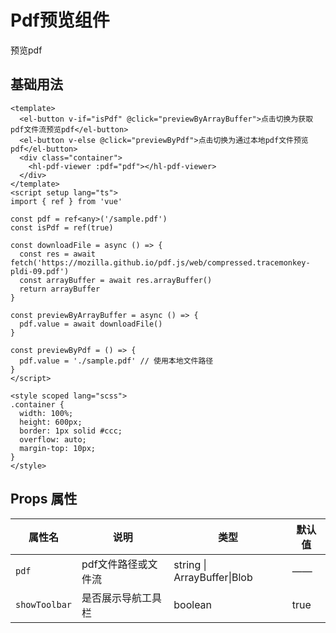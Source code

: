 # Pdf预览组件

预览pdf

## 基础用法

<script setup>
  import HlPdfViewer from '../hlComponents/HlPdfViewer.vue'
  
</script>
 <HlPdfViewer/>

```vue
<template>
  <el-button v-if="isPdf" @click="previewByArrayBuffer">点击切换为获取pdf文件流预览pdf</el-button>
  <el-button v-else @click="previewByPdf">点击切换为通过本地pdf文件预览pdf</el-button>
  <div class="container">
    <hl-pdf-viewer :pdf="pdf"></hl-pdf-viewer>
  </div>
</template>
<script setup lang="ts">
import { ref } from 'vue'

const pdf = ref<any>('/sample.pdf')
const isPdf = ref(true)

const downloadFile = async () => {
  const res = await fetch('https://mozilla.github.io/pdf.js/web/compressed.tracemonkey-pldi-09.pdf')
  const arrayBuffer = await res.arrayBuffer()
  return arrayBuffer
}

const previewByArrayBuffer = async () => {
  pdf.value = await downloadFile()
}

const previewByPdf = () => {
  pdf.value = './sample.pdf' // 使用本地文件路径
}
</script>

<style scoped lang="scss">
.container {
  width: 100%;
  height: 600px;
  border: 1px solid #ccc;
  overflow: auto;
  margin-top: 10px;
}
</style>
```

## Props 属性

| 属性名 | 说明                | 类型                  | 默认值 |
| ------ | ------------------- | --------------------- | ------ |
| `pdf`  | pdf文件路径或文件流 | string \| ArrayBuffer\|Blob | ——     |
| `showToolbar`  | 是否展示导航工具栏 | boolean | true     |

